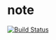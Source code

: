 # note
[![Build Status](https://travis-ci.org/lazylife7157/note.svg?branch=master)](https://travis-ci.org/lazylife7157/note)
